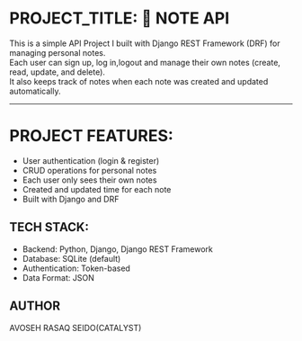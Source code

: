 # PROJECT_TITLE: 📝 NOTE API

This is a simple API Project I built with Django REST Framework (DRF) for managing personal notes.  
Each user can sign up, log in,logout and manage their own notes (create, read, update, and delete).  
It also keeps track of notes when each note was created and updated automatically.

---

# PROJECT FEATURES:

- User authentication (login & register)
- CRUD operations for personal notes
- Each user only sees their own notes
- Created and updated time for each note
- Built with Django and DRF


## TECH STACK:

- Backend: Python, Django, Django REST Framework  
- Database: SQLite (default)  
- Authentication: Token-based  
- Data Format: JSON 


## AUTHOR
AVOSEH RASAQ SEIDO(CATALYST)